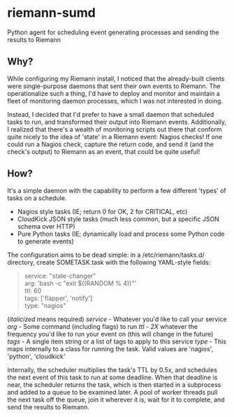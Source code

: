 riemann-sumd
============

Python agent for scheduling event generating processes and sending the results to Riemann

Why?
----

While configuring my Riemann install, I noticed that the already-built clients were single-purpose daemons that sent their own events to Riemann. The operationalize such a thing, I'd have to deploy and monitor and maintain a fleet of monitoring daemon processes, which I was not interested in doing.

Instead, I decided that I'd prefer to have a small daemon that scheduled tasks to run, and transformed their output into Riemann events. Additionally, I realized that there's a wealth of monitoring scripts out there that conform quite nicely to the idea of 'state' in a Riemann event: Nagios checks! If one could run a Nagios check, capture the return code, and send it (and the check's output) to Riemann as an event, that could be quite useful!

How?
----

It's a simple daemon with the capability to perform a few different 'types' of tasks on a schedule.

- Nagios style tasks (IE; return 0 for OK, 2 for CRITICAL, etc)
- CloudKick JSON style tasks (much less common, but a specific JSON schema over HTTP)
- Pure Python tasks (IE; dynamically load and process some Python code to generate events)

The configuration aims to be dead simple: in a /etc/riemann/tasks.d/ directory, create SOMETASK.task with the following YAML-style fields:

> service: "state-changer"  
> arg: 'bash -c "exit $((RANDOM % 4))"'  
> ttl: 60  
> tags: ['flapper', 'notify']  
> type: "nagios"  

(_italicized_ means required)
_*service*_ - Whatever you'd like to call your service
_*arg*_ - Some command (including flags) to run
_*ttl*_ - *2X* whatever the frequency you'd like to run your event on (this will change in the future)
*tags* - A single item string or a list of tags to apply to this service
_*type*_ - This maps internally to a class for running the task. Valid values are 'nagios', 'python', 'cloudkick'

Internally, the scheduler multiplies the task's TTL by 0.5x, and schedules the next event of this task to run at some deadline. When that deadline is near, the scheduler returns the task, which is then started in a subprocess and added to a queue to be examined later. A pool of worker threads pull the next task off the queue, join it wherever it is, wait for it to complete, and send the results to Riemann.